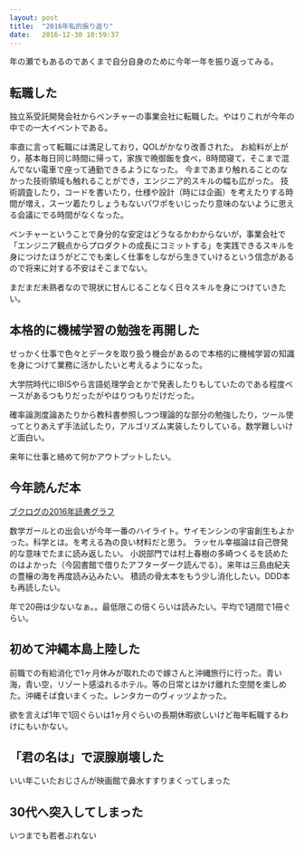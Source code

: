```yaml
---
layout: post
title:  "2016年私的振り返り"
date:   2016-12-30 10:59:37
---
```


年の瀬でもあるのであくまで自分自身のために今年一年を振り返ってみる。

## 転職した

独立系受託開発会社からベンチャーの事業会社に転職した。やはりこれが今年の中での一大イベントである。

率直に言って転職には満足しており，QOLがかなり改善された。
お給料が上がり，基本毎日同じ時間に帰って，家族で晩御飯を食べ，8時間寝て，そこまで混んでない電車で座って通勤できるようになった。
今まであまり触れることのなかった技術領域も触れることができ，エンジニア的スキルの幅も広がった。
技術調査したり，コードを書いたり，仕様や設計（時には企画）を考えたりする時間が増え，スーツ着たりしょうもないパワポをいじったり意味のないように思える会議にでる時間がなくなった。

ベンチャーということで身分的な安定はどうなるかわからないが，事業会社で「エンジニア観点からプロダクトの成長にコミットする」を実践できるスキルを身につけたほうがどこでも楽しく仕事をしながら生きていけるという信念があるので将来に対する不安はそこまでない。

まだまだ未熟者なので現状に甘んじることなく日々スキルを身につけていきたい。

## 本格的に機械学習の勉強を再開した

せっかく仕事で色々とデータを取り扱う機会があるので本格的に機械学習の知識を身につけて業務に活かしたいと考えるようになった。

大学院時代にIBISやら言語処理学会とかで発表したりもしていたのである程度ベースがあるつもりだったがやはりつもりだけだった。

確率論測度論あたりから教科書参照しつつ理論的な部分の勉強したり，ツール使ってとりあえず手法試したり，アルゴリズム実装したりしている。数学難しいけど面白い。

来年に仕事と絡めて何かアウトプットしたい。

## 今年読んだ本

[ブクログの2016年読書グラフ][booklog-2016-chart]

数学ガールとの出会いが今年一番のハイライト。サイモンシンの宇宙創生もよかった。科学とは。を考える為の良い材料だと思う。
ラッセル幸福論は自己啓発的な意味でたまに読み返したい。
小説部門では村上春樹の多崎つくるを読めたのはよかった（今図書館で借りたアフターダーク読んでる）。来年は三島由紀夫の豊穣の海を再度読み込みたい。
積読の骨太本をもう少し消化したい。DDD本も再読したい。

年で20冊は少ないなぁ。。最低限この倍くらいは読みたい。平均で1週間で1冊ぐらい。

## 初めて沖縄本島上陸した

前職での有給消化で1ヶ月休みが取れたので嫁さんと沖縄旅行に行った。青い海，青い空，リゾート感溢れるホテル。等の日常とはかけ離れた空間を楽しめた。沖縄そば食いまくった。レンタカーのヴィッツよかった。

欲を言えば1年で1回ぐらいは1ヶ月ぐらいの長期休暇欲しいけど毎年転職するわけにもいかない。

## 「君の名は」で涙腺崩壊した

いい年こいたおじさんが映画館で鼻水すすりまくってしまった

## 30代へ突入してしまった

いつまでも若者ぶれない

[booklog-2016-chart]: https://booklog.jp/users/takuma510/chart/2016
